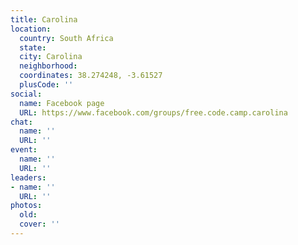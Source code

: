 ```yaml
---
title: Carolina
location:
  country: South Africa
  state: 
  city: Carolina
  neighborhood: 
  coordinates: 38.274248, -3.61527
  plusCode: ''
social:
  name: Facebook page
  URL: https://www.facebook.com/groups/free.code.camp.carolina
chat:
  name: ''
  URL: ''
event:
  name: ''
  URL: ''
leaders:
- name: ''
  URL: ''
photos:
  old: 
  cover: ''
---
```

